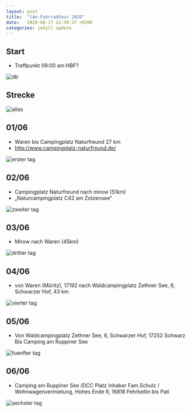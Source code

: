 ```yaml
---
layout: post
title:  "l4n-Fahrradtour 2020"
date:   2020-08-17 12:30:37 +0200
categories: jekyll update
---
```


## Start

* Treffpunkt 09:00 am HBF?

![db](/img/hinfahrt.jpeg "db")

## Strecke

![alles](/img/all.png "gesamte Strecke") 

## 01/06

* Waren bis Campingplatz Naturfreund  27 km
* http://www.campingplatz-naturfreund.de/ 

![erster tag](/img/01_strecke.png "Tag 1")

## 02/06

* Campingplatz Naturfreund nach mirow (51km)
* „Naturcampingplatz C42 am Zotzensee“

![zweiter tag](/img/02_strecke.png "Tag 2")

## 03/06

* Mirow nach Waren (45km)

![dritter tag](/img/03_strecke.png "Tag 3")

## 04/06

* von Waren (Müritz), 17192 nach Waldcampingplatz Zethner See, 6, Schwarzer Hof,   43 km

![vierter tag](/img/04_strecke.png "Tag 4")

## 05/06

* Von Waldcampingplatz Zethner See, 6, Schwarzer Hof, 17252 Schwarz Bis Camping am Ruppiner See

![fuenfter tag](/img/05_strecke.png "Tag 5")

## 06/06

* Camping am Ruppiner See /DCC Platz Inhaber Fam.Schulz / Wohnwagenvermietung, Hohes Ende 6, 16818 Fehrbellin bis Pati

![sechster tag](/img/06_strecke.png "Tag 6")
